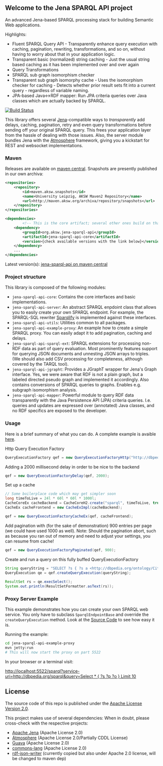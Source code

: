 ## Welcome to the Jena SPARQL API project
An advanced Jena-based SPARQL processing stack for building Semantic Web applications.

Highlights:
* Fluent SPARQL Query API - Transparently enhance query execution with caching, pagination, rewriting, transformations, and so on, without having to worry about that in your application logic.
* Transparent basic (normalized) string caching - Just the usual string based caching as it has been implemented over and over again
* Query Transformations
* SPARQL sub graph isomorphism checker
* Transparent sub graph isomorphy cache - Uses the isomorphism checker for caching - Detects whether prior result sets fit into a current query - regardless of variable naming.
* JPA-based Java<->RDF mapper: Run JPA criteria queries over Java classes which are actually backed by SPARQL.



[![Build Status](http://ci.aksw.org/jenkins/job/jena-sparql-api/badge/icon)](http://ci.aksw.org/jenkins/job/jena-sparql-api/)

This library offers several [Jena](http://jena.apache.org/)-compatible ways to *transparently* add delays, caching, pagination, retry and even query transformations before sending off your original SPARQL query. This frees your application layer from the hassle of dealing with those issues. Also, the server module bundles Jena with the [Atmosphere](https://github.com/Atmosphere/atmosphere) framework, giving you a kickstart for REST and websocket implementations. 

### Maven
Releases are available on [maven central](http://search.maven.org/#search%7Cga%7C1%7Cjena-sparql-api).
Snapshots are presently published in our own archiva:

```xml
<repositories>
	<repository>
	    <id>maven.aksw.snapshots</id>
	    <name>University Leipzig, AKSW Maven2 Repository</name>
	    <url>http://maven.aksw.org/archiva/repository/snapshots</url>
	</repository>
</repositories>

<dependencies>
        <!-- This is the core artifact; several other ones build on that. -->
	<dependency>
		<groupId>org.aksw.jena-sparql-api</groupId>
		<artifactId>jena-sparql-api-core</artifactId>
		<version>{check available versions with the link below}</version>
	</dependency>	
	...
</dependencies>
```

Latest version(s): [jena-sparql-api on maven central](http://search.maven.org/#search%7Cga%7C1%7Cjena-sparql-api)


### Project structure

This library is composed of the following modules:
* `jena-sparql-api-core`: Contains the core interfaces and basic implementations.
* `jena-sparql-api-server`: An abstract SPARQL enpdoint class that allows you to easily create your own SPARQL endpoint. For example, the SPARQL-SQL rewriter [Sparqlify](http://github.com/AKSW/Sparqlify) is implemented against these interfaces.
* `jena-sparql-api-utils`: Utilities common to all packages.
* `jena-sparql-api-example-proxy`: An example how to create a simple SPARQL proxy. You can easily adapt it to add pagination, caching and delays.
* `jena-sparql-api-sparql-ext`: SPARQL extensions for processing non-RDF data as part of query evaluation. Most prominently features support for querying JSON documents and unnesting JSON arrays to triples. (We should also add CSV processing for completeness, although covered by the TARQL tool).
* `jena-sparql-api-jgrapht`: Provides a JGraphT wrapper for Jena's Graph interface. Yes, we were aware that RDF is not a plain graph, but a labeled directed pseudo graph and implemented it accordingly. Also contains conversions of SPARQL queries to graphs. Enables e.g. subgraph isomorphism analysis.
* `jena-sparql-api-mapper`: Powerful module to query RDF data transparently with the Java Persistence API (JPA) criteria queries. I.e. queries and updates are expressed over (annotated) Java classes, and no RDF specifics are exposed to the developer.



### Usage

Here is a brief summary of what you can do. A complete example is avaible [here](https://github.com/AKSW/jena-sparql-api/blob/master/jena-sparql-api-core/src/main/java/org/aksw/jena_sparql_api/example/Example.java).

Http Query Execution Factory
```Java
QueryExecutionFactory qef = new QueryExecutionFactoryHttp("http://dbpedia.org/sparql", "http://dbpedia.org");
```
Adding a 2000 millisecond delay in order to be nice to the backend
```Java
qef = new QueryExecutionFactoryDelay(qef, 2000);
```
Set up a cache

```Java
// Some boilerplace code which may get simpler soon
long timeToLive = 24l * 60l * 60l * 1000l; 
CacheCoreEx cacheBackend = CacheCoreH2.create("sparql", timeToLive, true);
CacheEx cacheFrontend = new CacheExImpl(cacheBackend);

qef = new QueryExecutionFactoryCacheEx(qef, cacheFrontend);
```
Add pagination with (for the sake of demonstration) 900 entries per page (we could have used 1000 as well).
Note: Should the pagination abort, such as because you ran out of memory and need to adjust your settings, you can resume from cache!
```Java
qef = new QueryExecutionFactoryPaginated(qef, 900);
```
Create and run a query on this fully buffed QueryExecutionFactory
```Java
String queryString = "SELECT ?s { ?s a <http://dbpedia.org/ontology/City> } LIMIT 5000";
QueryExecution qe = qef.createQueryExecution(queryString);
		
ResultSet rs = qe.execSelect();
System.out.println(ResultSetFormatter.asText(rs));
```

### Proxy Server Example
This example demonstrates how you can create your own SPARQL web service.
You only have to subclass `SparqlEndpointBase` and override the `createQueryExecution` method.
Look at the [Source Code](https://github.com/AKSW/jena-sparql-api/blob/master/jena-sparql-api-example-proxy/src/main/java/org/aksw/jena_sparql_api/example/proxy/SparqlEndpointProxy.java) to see how easy it is.

Running the example:
```bash
cd jena-sparql-api-example-proxy
mvn jetty:run
# This will now start the proxy on part 5522
```
In your browser or a terminal visit:

[http://localhost:5522/sparql?service-uri=http://dbpedia.org/sparql&query=Select * { ?s ?p ?o } Limit 10](http://localhost:5522/sparql?service-uri=http%3A%2F%2Fdbpedia.org%2Fsparql&query=Select%20%2A%20%7B%20%3Fs%20%3Fp%20%3Fo%20%7D%20Limit%2010)


## License
The source code of this repo is published under the [Apache License Version 2.0](https://github.com/AKSW/jena-sparql-api/blob/master/LICENSE).

This project makes use of several dependencies: When in doubt, please cross-check with the respective projects:
* [Apache Jena](https://jena.apache.org/) (Apache License 2.0)
* [Atmosphere](https://github.com/Atmosphere/atmosphere) (Apache License 2.0/Partially CDDL License)
* [Guava](http://code.google.com/p/guava-libraries/) (Apache License 2.0)
* [commons-lang](http://commons.apache.org/proper/commons-lang/) (Apache License 2.0)
* [rdf-json-writer](https://github.com/kasabi/rdf-json-writer) (currently copied but also under Apache 2.0 license, will be changed to maven dep)



